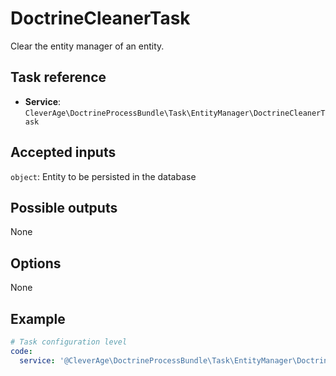 DoctrineCleanerTask
====================

Clear the entity manager of an entity.

Task reference
--------------

* **Service**: `CleverAge\DoctrineProcessBundle\Task\EntityManager\DoctrineCleanerTask`

Accepted inputs
---------------

`object`: Entity to be persisted in the database

Possible outputs
----------------

None

Options
-------

None

Example
-------

```yaml
# Task configuration level
code:
  service: '@CleverAge\DoctrineProcessBundle\Task\EntityManager\DoctrineCleanerTask'
```